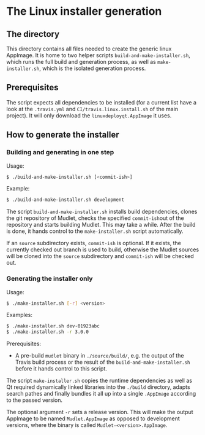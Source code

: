 The Linux installer generation
=============================

The directory
-------------

This directory contains all files needed to create the generic linux AppImage. It is home to two helper scripts `build-and-make-installer.sh`, which runs the full build and generation process, as well as `make-installer.sh`, which is the isolated generation process.

Prerequisites
-------------

The script expects all dependencies to be installed (for a current list have a look at the `.travis.yml` and `CI/travis.linux.install.sh` of the main project). It will only download the `linuxdeployqt.AppImage` it uses.

How to generate the installer
-----------------------------

### Building and generating in one step ###

Usage:
```bash
$ ./build-and-make-installer.sh [<commit-ish>]
```

Example:
```bash
$ ./build-and-make-installer.sh development
```

The script `build-and-make-installer.sh` installs build dependencies, clones  the git repository of Mudlet, checks the specified `commit-ish`out of the repository and starts building Mudlet. This may take a while. After the build is done, it hands control to the `make-installer.sh` script automatically.

If an `source` subdirectory exists, `commit-ish` is optional. If it exists, the currently checked out branch is used to build, otherwise the Mudlet sources will be cloned into the `source` subdirectory and `commit-ish` will be checked out.

### Generating the installer only ###

Usage:
```bash
$ ./make-installer.sh [-r] <version>
```

Examples:
```bash
$ ./make-installer.sh dev-01923abc
$ ./make-installer.sh -r 3.0.0
```

Prerequisites:

- A pre-build `mudlet` binary in `./source/build/`, e.g. the output of the Travis build process or the result of the `build-and-make-installer.sh` before it hands control to this script.

The script `make-installer.sh` copies the runtime dependencies as well as Qt required dynamically linked libraries into the `./build` directory, adapts search pathes and finally bundles it all up into a single `.AppImage` according to the passed version.

The optional argument `-r` sets a release version. This will make the output AppImage to be named `Mudlet.AppImage` as opposed to development versions, where the binary is called `Mudlet-<version>.AppImage`.
